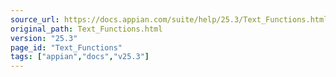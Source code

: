 ```yaml
---
source_url: https://docs.appian.com/suite/help/25.3/Text_Functions.html
original_path: Text_Functions.html
version: "25.3"
page_id: "Text_Functions"
tags: ["appian","docs","v25.3"]
---
```



